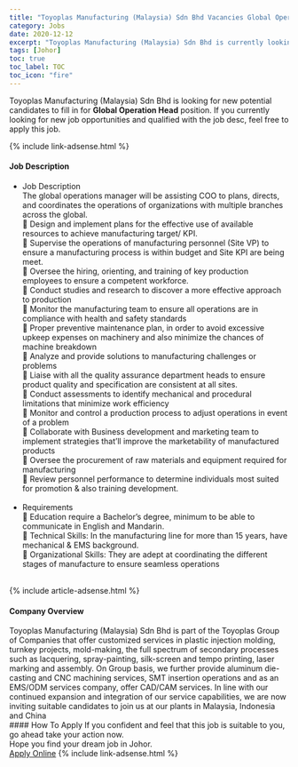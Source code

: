 ```yaml
---
title: "Toyoplas Manufacturing (Malaysia) Sdn Bhd Vacancies Global Operation Head" 
category: Jobs 
date: 2020-12-12 
excerpt: "Toyoplas Manufacturing (Malaysia) Sdn Bhd is currently looking for suitable person to fill in the Global Operation Head which positioned at Johor" 
tags: [Johor] 
toc: true 
toc_label: TOC 
toc_icon: "fire" 
--- 
```


<p>Toyoplas Manufacturing (Malaysia) Sdn Bhd is looking for new potential candidates to fill in for <b>Global Operation Head</b> position. If you currently looking for new job opportunities and qualified with the job desc, feel free to apply this job.
</p>{% include link-adsense.html %} 
<div><div><div><h4>Job Description</h4></div></div><div><div><span><div><ul><li>Job Description<br>The global operations manager will be assisting COO to plans, directs, and coordinates the operations of organizations with multiple branches across the global.<br>&#61607; Design and implement plans for the effective use of available resources to achieve manufacturing target/ KPI.<br>&#61607; Supervise the operations of manufacturing personnel (Site VP) to ensure a manufacturing process is within budget and Site KPI are being meet.<br>&#61607; Oversee the hiring, orienting, and training of key production employees to ensure a competent workforce.<br>&#61607; Conduct studies and research to discover a more effective approach to production<br>&#61607; Monitor the manufacturing team to ensure all operations are in compliance with health and safety standards<br>&#61607; Proper preventive maintenance plan, in order to avoid excessive upkeep expenses on machinery and also minimize the chances of machine breakdown<br>&#61607; Analyze and provide solutions to manufacturing challenges or problems<br>&#61607; Liaise with all the quality assurance department heads to ensure product quality and specification are consistent at all sites.<br>&#61607; Conduct assessments to identify mechanical and procedural limitations that minimize work efficiency<br>&#61607; Monitor and control a production process to adjust operations in event of a problem<br>&#61607; Collaborate with Business development and marketing team to implement strategies that&#8217;ll improve the marketability of manufactured products<br>&#61607; Oversee the procurement of raw materials and equipment required for manufacturing<br>&#61607; Review personnel performance to determine individuals most suited for promotion &amp; also training development.<br>&#160;</li><li>Requirements<div>&#61607; Education require a Bachelor&#8217;s degree, minimum to be able to communicate in English and Mandarin.<br>&#61607; Technical Skills: In the manufacturing line for more than 15 years, have mechanical &amp; EMS background.&#160;&#160;<br>&#61607; Organizational Skills: They are adept at coordinating the different stages of manufacture to ensure seamless operations<br>&#160;</div></li></ul></div></span></div></div></div> 
{% include article-adsense.html %} 
<div><div><div><h4>Company Overview</h4></div></div><div><div><span><div><div>
	Toyoplas Manufacturing (Malaysia) Sdn Bhd is part of the Toyoplas Group of Companies that offer customized services in plastic injection molding, turnkey projects, mold-making, the full spectrum of secondary processes such as lacquering, spray-painting, silk-screen and tempo printing, laser marking and assembly. On Group basis, we further provide aluminum die-casting and CNC machining services, SMT insertion operations and as an EMS/ODM services company, offer CAD/CAM services. In line with our continued expansion and integration of our service capabilities, we are now inviting suitable candidates to join us at our plants in Malaysia, Indonesia and China</div></div></span></div></div></div> 
#### How To Apply 
If you confident and feel that this job is suitable to you, go ahead take your action now. <br/> 
Hope you find your dream job in Johor. <br/> 
<a href="https://www.jobstreet.com.my/en/job/global-operation-head-4442720?jobId=jobstreet-my-job-4442720&sectionRank=15&token=0~4053c66f-e1cf-4d5a-917e-3ec1f8c2def9&fr=SRP%20View%20In%20New%20Ta" class="btn btn--info" target="_blank" rel="nofollow noopenner">Apply Online</a> 
{% include link-adsense.html %} 